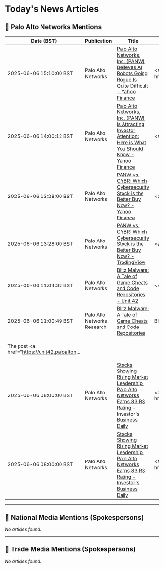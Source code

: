 # Today's News Articles

## 📌 Palo Alto Networks Mentions

| Date (BST) | Publication | Title | Summary |
|------------|-------------|-------|---------|
| 2025-06-06 15:10:00 BST | Palo Alto Networks | [Palo Alto Networks, Inc. (PANW) Believes AI Robots Going Rogue Is Quite Difficult - Yahoo Finance](https://news.google.com/rss/articles/CBMifkFVX3lxTE9uaVZST2owUURZQmVfRmxyY0U5eUpVbHV1WVBYUVpnWEVFRlc4ZDRPQS1mWlVkeXdLcnhZeVBWOGEyM1BNYmZEYXhEeEN5OS1oS0E0OFotOVljY3Z5R2NadVEzZElKd0FvVnQtblFNWmpBejZscWhfOGJNNU5aQQ?oc=5) | <a href="https://news.google.com/rss/articles/CBMifkFVX3lxTE9uaVZST2owUURZQmVfRmxyY0U5eUpVbHV1WVBYUVpnWEVFRlc4ZDRPQS1mWlVkeXdLcnhZeVBWOGEyM1BNYmZEYXhEeEN5OS1oS0E0OFotOVljY3Z5R2NadVEzZElKd0FvVnQtblFNWm... |
| 2025-06-06 14:00:12 BST | Palo Alto Networks | [Palo Alto Networks, Inc. (PANW) is Attracting Investor Attention: Here is What You Should Know - Yahoo Finance](https://news.google.com/rss/articles/CBMifkFVX3lxTE1DTElnbTNJYTAtRFVycGZpRll3R2RDX2tSd2sxR0tUdHpXZXptekdLZHRoQlE1ek1xcUtVU1gtRlRPd3FGVHlLSUY1UTV5X1dGUnJIWC1yTEVJQjB6blVzMnN0NDBTcms1X1FHWTFhZ0hGQU1rVEJ3cmo5NWp0QQ?oc=5) | <a href="https://news.google.com/rss/articles/CBMifkFVX3lxTE1DTElnbTNJYTAtRFVycGZpRll3R2RDX2tSd2sxR0tUdHpXZXptekdLZHRoQlE1ek1xcUtVU1gtRlRPd3FGVHlLSUY1UTV5X1dGUnJIWC1yTEVJQjB6blVzMnN0NDBTcms1X1FHWTFhZ0... |
| 2025-06-06 13:28:00 BST | Palo Alto Networks | [PANW vs. CYBR: Which Cybersecurity Stock is the Better Buy Now? - Yahoo Finance](https://news.google.com/rss/articles/CBMihAFBVV95cUxNZDkyeGxNaDZEQUVBWGd0ZWlwcnl2TEgySjlNdXh6X3J3SDc1Y1JoNy1CMkt4YUJWS0pPWDk4SGIzMWVsblZJcXBZc2hWVHlwT216c2xqN1FEZlFvU0FsVjdxSXJkcGgwMjN1X2xDZll1aXZ6bEdSdmRqdkxGeERSRUNxQ3U?oc=5) | <a href="https://news.google.com/rss/articles/CBMihAFBVV95cUxNZDkyeGxNaDZEQUVBWGd0ZWlwcnl2TEgySjlNdXh6X3J3SDc1Y1JoNy1CMkt4YUJWS0pPWDk4SGIzMWVsblZJcXBZc2hWVHlwT216c2xqN1FEZlFvU0FsVjdxSXJkcGgwMjN1X2xDZl... |
| 2025-06-06 13:28:00 BST | Palo Alto Networks | [PANW vs. CYBR: Which Cybersecurity Stock is the Better Buy Now? - TradingView](https://news.google.com/rss/articles/CBMitwFBVV95cUxQdGFpS2haaG9VakszNFBiVUR5R1hFZjN1azlxQUJyUEUwNUFvV3BUVFJSSzdWdGdyVGF5Zng1a2RfTFdIdjFSX0tMeXVSeEtjU3VGVi1KYkZtdEFvZ0xuM1ZSeVVlSkZNNW5odnI2SVpKYk9oeXRhX0tBMWxRTDRBWjUyQTVJX1BSMkN5UHd0Q2huV0xWR2w0S0xTTTdrREhvZHB6VlFYVEt1b1hObDd6YUZMeUc0NVU?oc=5) | <a href="https://news.google.com/rss/articles/CBMitwFBVV95cUxQdGFpS2haaG9VakszNFBiVUR5R1hFZjN1azlxQUJyUEUwNUFvV3BUVFJSSzdWdGdyVGF5Zng1a2RfTFdIdjFSX0tMeXVSeEtjU3VGVi1KYkZtdEFvZ0xuM1ZSeVVlSkZNNW5odnI2SV... |
| 2025-06-06 11:04:32 BST | Palo Alto Networks | [Blitz Malware: A Tale of Game Cheats and Code Repositories - Unit 42](https://news.google.com/rss/articles/CBMiZkFVX3lxTE5nS1ZHRFBDRERMcFJzcWF0SUlMWlM1aWcyWnZ2RDZEZEFaVGp3eFFQWnlScDZ6QVJnNmRfVGMxOEJBQmdWVGNFc0xKNlk2ay1HRTRaOWtBdzJid290MGtNemNURXRkZw?oc=5) | <a href="https://news.google.com/rss/articles/CBMiZkFVX3lxTE5nS1ZHRFBDRERMcFJzcWF0SUlMWlM1aWcyWnZ2RDZEZEFaVGp3eFFQWnlScDZ6QVJnNmRfVGMxOEJBQmdWVGNFc0xKNlk2ay1HRTRaOWtBdzJid290MGtNemNURXRkZw?oc=5" targe... |
| 2025-06-06 11:00:49 BST | Palo Alto Networks Research | [Blitz Malware: A Tale of Game Cheats and Code Repositories](https://unit42.paloaltonetworks.com/blitz-malware-2025/) | <p>Blitz malware, active since 2024 and updated in 2025, was spread via game cheats. We discuss its infection vector and abuse of Hugging Face for C2.</p>
<p>The post <a href="https://unit42.paloalton... |
| 2025-06-06 08:00:00 BST | Palo Alto Networks | [Stocks Showing Rising Market Leadership: Palo Alto Networks Earns 83 RS Rating - Investor's Business Daily](https://news.google.com/rss/articles/CBMi6wFBVV95cUxOb0JvM0d1djNjQ2dmbDVteW9xemV2TF9NdkVuZkpWcGdwdzNPaWVwN1o0dlNoamZTc0U2bTNua2VQWjRVQ1E4UGlBbXZUcFZ4aGJzZ2tNbExvNExmb0c3S2NoQVZwSmRLSU1ycURkeDlscFZ5UXVaSUtwSXB3RE1GSjhGUTc5b19NeXNNekkwZDYtQ3lYdGp3YU5zUU9udUdidDI5NEU4alRiOERSZFctVEpHdUgyVXdZTUs1UkxlYXh2WUVyUVZVVU9zMEY2aGxrYVpRc2VJSjVYaFlFYklDRTdJMndCTnhrYVU4?oc=5) | <a href="https://news.google.com/rss/articles/CBMi6wFBVV95cUxOb0JvM0d1djNjQ2dmbDVteW9xemV2TF9NdkVuZkpWcGdwdzNPaWVwN1o0dlNoamZTc0U2bTNua2VQWjRVQ1E4UGlBbXZUcFZ4aGJzZ2tNbExvNExmb0c3S2NoQVZwSmRLSU1ycURkeD... |
| 2025-06-06 08:00:00 BST | Palo Alto Networks | [Stocks Showing Rising Market Leadership: Palo Alto Networks Earns 83 RS Rating - Investor's Business Daily](https://news.google.com/rss/articles/CBMivgFBVV95cUxNRkdHRG9OWlZid2g2VzdqY2NfOWJETkVWWk5pemEzVnpoRUN0bVZsVHhtZDM1d0xCR3VpZm9ubFpFMXRqX0lEaDFqUkZjQVhOM0t6STlsMGVwWmlOLXlnWkZpeE1HeGFPWDF3MFJnSTBHOVBWVjZyQURnUlV6MUFQZE5paGJSaFFIaUF4TTFaMFRJV2EwQTB0V09aeG42d3o3bWFES3V2d0wwb3NpeU5RUFJYUGZjaFpRbkNNZ053?oc=5) | <a href="https://news.google.com/rss/articles/CBMivgFBVV95cUxNRkdHRG9OWlZid2g2VzdqY2NfOWJETkVWWk5pemEzVnpoRUN0bVZsVHhtZDM1d0xCR3VpZm9ubFpFMXRqX0lEaDFqUkZjQVhOM0t6STlsMGVwWmlOLXlnWkZpeE1HeGFPWDF3MFJnST... |

---
## 📰 National Media Mentions (Spokespersons)

_No articles found._

---
## 📘 Trade Media Mentions (Spokespersons)

_No articles found._
